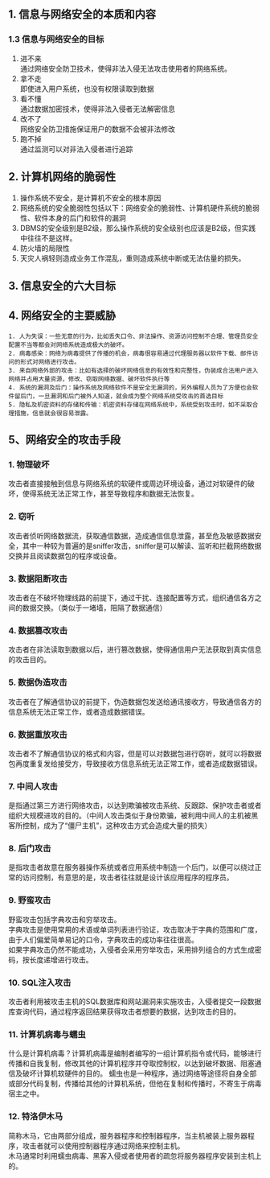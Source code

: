 ## 1. 信息与网络安全的本质和内容
### 1.3 信息与网络安全的目标
1. 进不来   
   通过网络安全防卫技术，使得非法入侵无法攻击使用者的网络系统。
2. 拿不走    
   即使进入用户系统，也没有权限读取到数据
3. 看不懂    
   通过数据加密技术，使得非法入侵者无法解密信息
4. 改不了    
   网络安全防卫措施保证用户的数据不会被非法修改
5. 跑不掉   
   通过监测可以对非法入侵者进行追踪
## 2. 计算机网络的脆弱性
   1. 操作系统不安全，是计算机不安全的根本原因
   2. 网络系统的安全脆弱性包括以下：网络安全的脆弱性、计算机硬件系统的脆弱性、软件本身的后门和软件的漏洞
   3. DBMS的安全级别是B2级，那么操作系统的安全级别也应该是B2级，但实践中往往不是这样。
   4. 防火墙的局限性
   5. 天灾人祸轻则造成业务工作混乱，重则造成系统中断或无法估量的损失。
## 3. 信息安全的六大目标

## 4. 网络安全的主要威胁
    1. 人为失误：一些无意的行为，比如丢失口令、非法操作、资源访问控制不合理、管理员安全配置不当等都会对网络系统造成极大的破坏。
    2. 病毒感染：网络为病毒提供了传播的机会，病毒很容易通过代理服务器以软件下载、邮件访问的形式对网络进行攻击。
    3. 来自网络外部的攻击：比如有选择的破坏网络信息的有效性和完整性，伪装成合法用户进入网络并占用大量资源，修改、窃取网络数据、破坏软件执行等
    4. 系统的漏洞及后门：操作系统及网络软件不是安全无漏洞的，另外编程人员为了方便也会软件留后门，一旦漏洞和后门被外人知道，就会成为整个网络系统受攻击的首选目标
    5. 隐私及机密资料的存储和传输：机密资料存储在网络系统中，系统受到攻击时，如不采取合理措施，信息就会很容易泄露。

## 5、网络安全的攻击手段
### 1. 物理破坏
攻击者直接接触到信息与网络系统的软硬件或周边环境设备，通过对软硬件的破坏，使得系统无法正常工作，甚至导致程序和数据无法恢复。
### 2. 窃听
攻击者侦听网络数据流，获取通信数据，造成通信信息泄露，甚至危及敏感数据安全，其中一种较为普遍的是sniffer攻击，sniffer是可以解读、监听和拦截网络数据交换并且阅读数据包的程序或设备。
### 3. 数据阻断攻击
攻击者在不破坏物理线路的前提下，通过干扰、连接配置等方式，组织通信各方之间的数据交换。（类似于一堵墙，阻隔了数据通信）
### 4. 数据篡改攻击
攻击者在非法读取到数据以后，进行篡改数据，使得通信用户无法获取到真实信息的攻击目的。
### 5. 数据伪造攻击
攻击者在了解通信协议的前提下，伪造数据包发送给通讯接收方，导致通信各方的信息系统无法正常工作，或者造成数据错误。
### 6. 数据重放攻击
攻击者不了解通信协议的格式和内容，但是可以对数据包进行窃听，就可以将数据包再度重复发给接受方，导致接收方信息系统无法正常工作，或者造成数据错误。
### 7. 中间人攻击
是指通过第三方进行网络攻击，以达到欺骗被攻击系统、反跟踪、保护攻击者或者组织大规模进攻的目的。（中间人攻击类似于身份欺骗，被利用中间人的主机被黑客所控制，成为了“僵尸主机”，这种攻击方式会造成大量的损失）
### 8. 后门攻击
是指攻击者故意在服务器操作系统或者应用系统中制造一个后门，以便可以绕过正常的访问控制，有意思的是，攻击者往往就是设计该应用程序的程序员。
### 9. 野蛮攻击
野蛮攻击包括字典攻击和穷举攻击。   
字典攻击是使用常用的术语或单词列表进行验证，攻击取决于字典的范围和广度，由于人们偏爱简单易记的口令，字典攻击的成功率往往很高。   
如果字典攻击仍然不能成功，入侵者会采用穷举攻击，采用排列组合的方式生成密码，按长度递增进行攻击。
### 10. SQL注入攻击
攻击者利用被攻击主机的SQL数据库和网站漏洞来实施攻击，入侵者提交一段数据库查询代码，通过程序返回结果获得攻击者想要的数据，达到攻击的目的。
### 11. 计算机病毒与蠕虫
什么是计算机病毒？计算机病毒是编制者编写的一组计算机指令或代码，能够进行传播和自我复制，修改其他的计算机程序并夺取控制权，以达到破坏数据、阻塞通信及破坏计算机软硬件的目的。
蠕虫也是一种程序，通过网络等途径将自身全部或部分代码复制，传播给其他的计算机系统，但他在复制和传播时，不寄生于病毒宿主之中。
### 12. 特洛伊木马
简称木马，它由两部分组成，服务器程序和控制器程序，当主机被装上服务器程序，攻击者就可以使用控制器程序通过网络来控制主机。   
木马通常时利用蠕虫病毒、黑客入侵或者使用者的疏忽将服务器程序安装到主机上的。